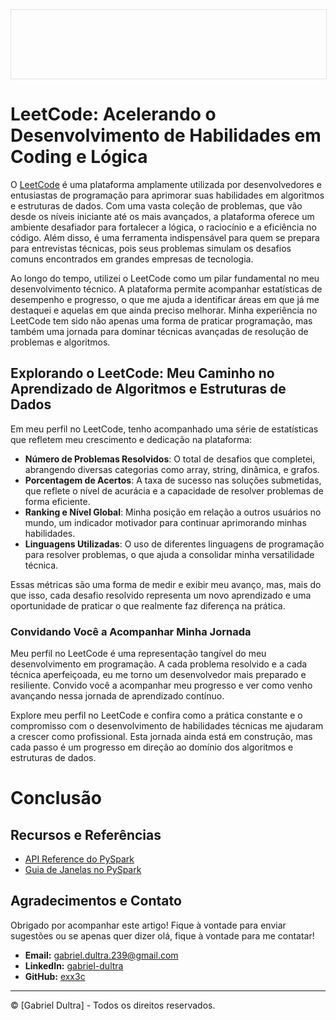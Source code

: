 <div style="width: 100%; border: 1px solid #dfe2e5; overflow: hidden; margin-bottom: 16px;">
 <div style="width: 100%; background-image: url('https://raw.githubusercontent.com/exx3c/exx3c.github.io/refs/heads/main/leetcode_1.png'); background-size: cover;background-position: center; height: 110px;"></div>
</div>

# LeetCode: Acelerando o Desenvolvimento de Habilidades em Coding e Lógica

O [LeetCode](https://leetcode.com/) é uma plataforma amplamente utilizada por desenvolvedores e entusiastas de programação para aprimorar suas habilidades em algoritmos e estruturas de dados. Com uma vasta coleção de problemas, que vão desde os níveis iniciante até os mais avançados, a plataforma oferece um ambiente desafiador para fortalecer a lógica, o raciocínio e a eficiência no código. Além disso, é uma ferramenta indispensável para quem se prepara para entrevistas técnicas, pois seus problemas simulam os desafios comuns encontrados em grandes empresas de tecnologia.

Ao longo do tempo, utilizei o LeetCode como um pilar fundamental no meu desenvolvimento técnico. A plataforma permite acompanhar estatísticas de desempenho e progresso, o que me ajuda a identificar áreas em que já me destaquei e aquelas em que ainda preciso melhorar. Minha experiência no LeetCode tem sido não apenas uma forma de praticar programação, mas também uma jornada para dominar técnicas avançadas de resolução de problemas e algoritmos.

## Explorando o LeetCode: Meu Caminho no Aprendizado de Algoritmos e Estruturas de Dados


Em meu perfil no LeetCode, tenho acompanhado uma série de estatísticas que refletem meu crescimento e dedicação na plataforma:

- **Número de Problemas Resolvidos**: O total de desafios que completei, abrangendo diversas categorias como array, string, dinâmica, e grafos.
- **Porcentagem de Acertos**: A taxa de sucesso nas soluções submetidas, que reflete o nível de acurácia e a capacidade de resolver problemas de forma eficiente.
- **Ranking e Nível Global**: Minha posição em relação a outros usuários no mundo, um indicador motivador para continuar aprimorando minhas habilidades.
- **Linguagens Utilizadas**: O uso de diferentes linguagens de programação para resolver problemas, o que ajuda a consolidar minha versatilidade técnica.

Essas métricas são uma forma de medir e exibir meu avanço, mas, mais do que isso, cada desafio resolvido representa um novo aprendizado e uma oportunidade de praticar o que realmente faz diferença na prática.

### Convidando Você a Acompanhar Minha Jornada

Meu perfil no LeetCode é uma representação tangível do meu desenvolvimento em programação. A cada problema resolvido e a cada técnica aperfeiçoada, eu me torno um desenvolvedor mais preparado e resiliente. Convido você a acompanhar meu progresso e ver como venho avançando nessa jornada de aprendizado contínuo.

Explore meu perfil no LeetCode e confira como a prática constante e o compromisso com o desenvolvimento de habilidades técnicas me ajudaram a crescer como profissional. Esta jornada ainda está em construção, mas cada passo é um progresso em direção ao domínio dos algoritmos e estruturas de dados.





# Conclusão

## Recursos e Referências

- [API Reference do PySpark](https://spark.apache.org/docs/latest/api/python/reference/index.html)
- [Guia de Janelas no PySpark](https://sparkbyexamples.com/pyspark/pyspark-window-functions/)

## Agradecimentos e Contato

Obrigado por acompanhar este artigo! Fique à vontade para enviar sugestões ou se apenas quer dizer olá, fique à vontade para me contatar!

- **Email:** [gabriel.dultra.239@gmail.com](mailto:gabriel.dultra.239@gmail.com)
- **LinkedIn:** [gabriel-dultra](https://www.linkedin.com/in/gabriel-dultra/)
- **GitHub:** [exx3c](https://github.com/exx3c/)

---

© [Gabriel Dultra] - Todos os direitos reservados.

